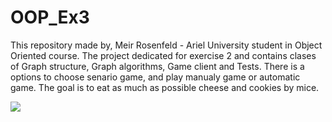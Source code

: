 # OOP_Ex3
This repository made by, Meir Rosenfeld - Ariel University student in Object Oriented course. The project dedicated for exercise 2 and contains clases of Graph structure, Graph algorithms, Game client and Tests. 
There is a options to choose senario game, and play manualy game or automatic game. 
The goal is to eat as much as possible cheese and cookies by mice.

![](http://www.up2me.co.il/imgs/89062787.png)
